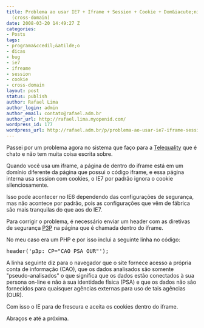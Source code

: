 ```yaml
---
title: Problema ao usar IE7 + Iframe + Session + Cookie + Dom&iacute;nio diferente
  (cross-domain)
date: 2008-03-20 14:49:27 Z
categories:
- Posts
tags:
- programa&ccedil;&atilde;o
- dicas
- bug
- ie7
- ifreame
- session
- cookie
- cross-domain
layout: post
status: publish
author: Rafael Lima
author_login: admin
author_email: contato@rafael.adm.br
author_url: http://rafael.lima.myopenid.com/
wordpress_id: 177
wordpress_url: http://rafael.adm.br/p/problema-ao-usar-ie7-iframe-session-cookie-dominio-diferente-cross-domain/
---
```


Passei por um problema agora no sistema que fa&ccedil;o para a <a href="http://www.telequality.com.br">Telequality</a> que &eacute; chato e n&atilde;o tem muita coisa escrita sobre.

Quando voc&ecirc; usa um iframe, a p&aacute;gina de dentro do iframe est&aacute; em um dom&iacute;nio diferente da p&aacute;gina que possui o c&oacute;digo iframe, e essa p&aacute;gina interna usa session com cookies, o IE7 por padr&atilde;o ignora o cookie silenciosamente.

Isso pode acontecer no IE6 dependendo das configura&ccedil;&otilde;es de seguran&ccedil;a, mas n&atilde;o acontece por padr&atilde;o, pois as configura&ccedil;&otilde;es que v&ecirc;m de f&aacute;brica s&atilde;o mais tranquilas do que aos do IE7.

Para corrigir o problema, &eacute; necess&aacute;rio enviar um header com as diretivas de seguran&ccedil;a <a href="http://www.w3.org/P3P/">P3P</a> na p&aacute;gina que &eacute; chamada dentro do iframe.

No meu caso era um PHP e por isso inclui a seguinte linha no c&oacute;digo:

<pre lang="php">header('p3p: CP="CAO PSA OUR"');</pre>

A linha seguinte diz para o navegador que o site fornece acesso a pr&oacute;pria conta de informa&ccedil;&atilde;o (CAO), que os dados analisados s&atilde;o somente "pseudo-analisados" o que significa que os dados est&atilde;o conectados &agrave; sua persona on-line e n&atilde;o &agrave; sua identidade f&iacute;sica (PSA) e que os dados n&atilde;o s&atilde;o fornecidos para quaisquer ag&ecirc;ncias externas para uso de tais ag&ecirc;ncias (OUR).

Com isso o IE para de frescura e aceita os cookies dentro do iframe.

Abra&ccedil;os e at&eacute; a pr&oacute;xima.

